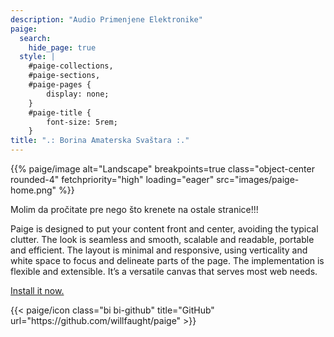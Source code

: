 ```yaml
---
description: "Audio Primenjene Elektronike"
paige:
  search:
    hide_page: true
  style: |
    #paige-collections,
    #paige-sections,
    #paige-pages {
        display: none;
    }
    #paige-title {
        font-size: 5rem;
    }
title: ".: Borina Amaterska Svaštara :."
---
```


<p>{{% paige/image alt="Landscape" breakpoints=true class="object-center rounded-4" fetchpriority="high" loading="eager" src="images/paige-home.png" %}}</p>

<p class="display-5 fw-bold h2 text-center">Molim da pročitate pre nego što krenete na ostale stranice!!!</p>

<div class="container-fluid">
    <div class="justify-content-center row">
        <div class="col col-auto col-lg-7 px-0">
            <p class="lead text-center">Paige is designed to put your content front and center, avoiding the typical clutter. The look is seamless and smooth, scalable and readable, portable and efficient. The layout is minimal and responsive, using verticality and white space to focus and delineate parts of the page. The implementation is flexible and extensible. It’s a versatile canvas that serves most web needs.</p>
        </div>
    </div>
</div>

<p class="text-center">
    <a class="lead" href="https://github.com/willfaught/paige">Install it now.</a>
</p>

<div class="column-gap-3 d-flex display-6 justify-content-center mb-3">
    {{< paige/icon class="bi bi-github" title="GitHub" url="https://github.com/willfaught/paige" >}}
</div>
